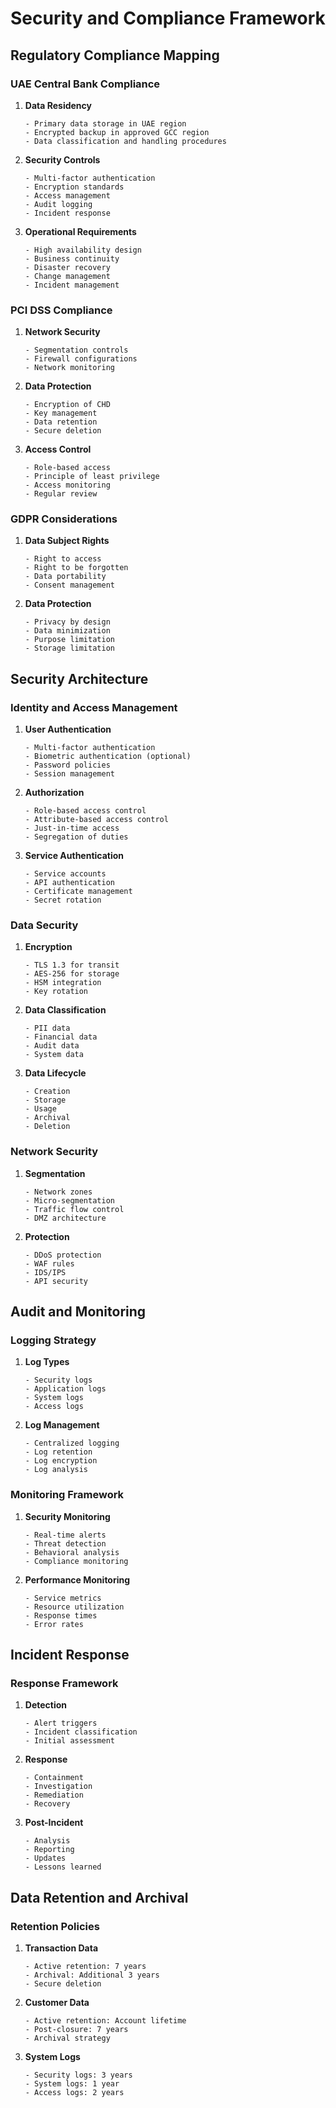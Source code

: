 # Security and Compliance Framework

## Regulatory Compliance Mapping

### UAE Central Bank Compliance

1. **Data Residency**
   ```
   - Primary data storage in UAE region
   - Encrypted backup in approved GCC region
   - Data classification and handling procedures
   ```

2. **Security Controls**
   ```
   - Multi-factor authentication
   - Encryption standards
   - Access management
   - Audit logging
   - Incident response
   ```

3. **Operational Requirements**
   ```
   - High availability design
   - Business continuity
   - Disaster recovery
   - Change management
   - Incident management
   ```

### PCI DSS Compliance

1. **Network Security**
   ```
   - Segmentation controls
   - Firewall configurations
   - Network monitoring
   ```

2. **Data Protection**
   ```
   - Encryption of CHD
   - Key management
   - Data retention
   - Secure deletion
   ```

3. **Access Control**
   ```
   - Role-based access
   - Principle of least privilege
   - Access monitoring
   - Regular review
   ```

### GDPR Considerations

1. **Data Subject Rights**
   ```
   - Right to access
   - Right to be forgotten
   - Data portability
   - Consent management
   ```

2. **Data Protection**
   ```
   - Privacy by design
   - Data minimization
   - Purpose limitation
   - Storage limitation
   ```

## Security Architecture

### Identity and Access Management

1. **User Authentication**
   ```
   - Multi-factor authentication
   - Biometric authentication (optional)
   - Password policies
   - Session management
   ```

2. **Authorization**
   ```
   - Role-based access control
   - Attribute-based access control
   - Just-in-time access
   - Segregation of duties
   ```

3. **Service Authentication**
   ```
   - Service accounts
   - API authentication
   - Certificate management
   - Secret rotation
   ```

### Data Security

1. **Encryption**
   ```
   - TLS 1.3 for transit
   - AES-256 for storage
   - HSM integration
   - Key rotation
   ```

2. **Data Classification**
   ```
   - PII data
   - Financial data
   - Audit data
   - System data
   ```

3. **Data Lifecycle**
   ```
   - Creation
   - Storage
   - Usage
   - Archival
   - Deletion
   ```

### Network Security

1. **Segmentation**
   ```
   - Network zones
   - Micro-segmentation
   - Traffic flow control
   - DMZ architecture
   ```

2. **Protection**
   ```
   - DDoS protection
   - WAF rules
   - IDS/IPS
   - API security
   ```

## Audit and Monitoring

### Logging Strategy

1. **Log Types**
   ```
   - Security logs
   - Application logs
   - System logs
   - Access logs
   ```

2. **Log Management**
   ```
   - Centralized logging
   - Log retention
   - Log encryption
   - Log analysis
   ```

### Monitoring Framework

1. **Security Monitoring**
   ```
   - Real-time alerts
   - Threat detection
   - Behavioral analysis
   - Compliance monitoring
   ```

2. **Performance Monitoring**
   ```
   - Service metrics
   - Resource utilization
   - Response times
   - Error rates
   ```

## Incident Response

### Response Framework

1. **Detection**
   ```
   - Alert triggers
   - Incident classification
   - Initial assessment
   ```

2. **Response**
   ```
   - Containment
   - Investigation
   - Remediation
   - Recovery
   ```

3. **Post-Incident**
   ```
   - Analysis
   - Reporting
   - Updates
   - Lessons learned
   ```

## Data Retention and Archival

### Retention Policies

1. **Transaction Data**
   ```
   - Active retention: 7 years
   - Archival: Additional 3 years
   - Secure deletion
   ```

2. **Customer Data**
   ```
   - Active retention: Account lifetime
   - Post-closure: 7 years
   - Archival strategy
   ```

3. **System Logs**
   ```
   - Security logs: 3 years
   - System logs: 1 year
   - Access logs: 2 years
   ```
